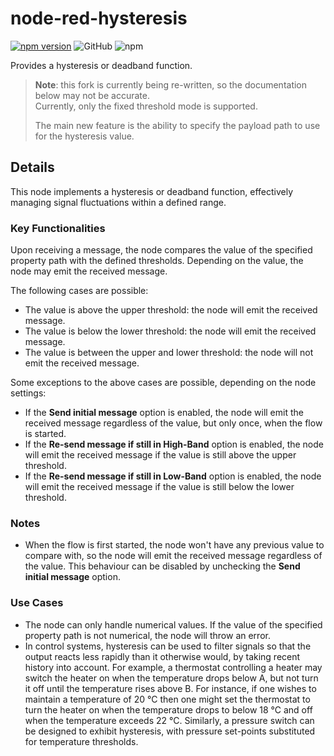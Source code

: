 # node-red-hysteresis

[![npm version](https://badge.fury.io/js/@stefa168%2Fnode-red-hysteresis.svg)](https://badge.fury.io/js/@stefa168%2Fnode-red-hysteresis)
![GitHub](https://img.shields.io/github/license/stefa168/node-red-hysteresis)
![npm](https://img.shields.io/npm/dt/%40stefa168%2Fnode-red-hysteresis)

Provides a hysteresis or deadband function.

> **Note**: this fork is currently being re-written, so the documentation below may not be accurate.  
> Currently, only the fixed threshold mode is supported.
>
> The main new feature is the ability to specify the payload path to use for the hysteresis value.

## Details

This node implements a hysteresis or deadband function, effectively managing signal fluctuations within a defined range.

### Key Functionalities

Upon receiving a message, the node compares the value of the specified property path with the defined thresholds.
Depending on the value, the node may emit the received message.

The following cases are possible:

* The value is above the upper threshold: the node will emit the received message.
* The value is below the lower threshold: the node will emit the received message.
* The value is between the upper and lower threshold: the node will not emit the received message.

Some exceptions to the above cases are possible, depending on the node settings:

* If the **Send initial message** option is enabled, the node will emit the received message regardless of the value,
  but only once, when the flow is started.
* If the **Re-send message if still in High-Band** option is enabled, the node will emit the received message if the
  value is still above the upper threshold.
* If the **Re-send message if still in Low-Band** option is enabled, the node will emit the received message if the
  value is still below the lower threshold.

### Notes

* When the flow is first started, the node won't have any previous value to compare with, so the node will emit the
  received message regardless of the value. This behaviour can be disabled by unchecking the **Send initial message**
  option.

### Use Cases
* The node can only handle numerical values. If the value of the specified property path is not numerical, the node will
  throw an error.
* In control systems, hysteresis can be used to filter signals so that the output reacts less rapidly than it otherwise
  would, by taking recent history into account. For example, a thermostat controlling a heater may switch the heater on
  when the temperature drops below A, but not turn it off until the temperature rises above B. For instance, if one
  wishes to maintain a temperature of 20 °C then one might set the thermostat to turn the heater on when the temperature
  drops to below 18 °C and off when the temperature exceeds 22 °C. Similarly, a pressure switch can be designed to
  exhibit hysteresis, with pressure set-points substituted for temperature thresholds.